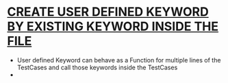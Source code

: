 # <ins>CREATE USER DEFINED KEYWORD BY EXISTING KEYWORD INSIDE THE FILE

- User defined Keyword can behave as a Function for multiple lines of the TestCases and call those keywords inside the TestCases
- 